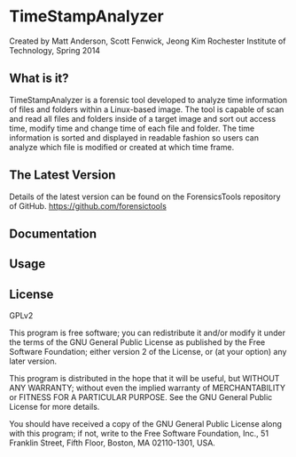 # TimeStampAnalyzer
Created by Matt Anderson, Scott Fenwick, Jeong Kim
Rochester Institute of Technology, Spring 2014

## What is it?
TimeStampAnalyzer is a forensic tool developed to analyze time information of files and folders within a Linux-based image. The tool is capable of scan and read all files and folders inside of a target image and sort out access time, modify time and change time of each file and folder. The time information is sorted and displayed in readable fashion so users can analyze which file is modified or created at which time frame.

## The Latest Version
Details of the latest version can be found on the ForensicsTools repository of GitHub.
https://github.com/forensictools

## Documentation

## Usage

## License
GPLv2

This program is free software; you can redistribute it and/or
modify it under the terms of the GNU General Public License
as published by the Free Software Foundation; either version 2
of the License, or (at your option) any later version.

This program is distributed in the hope that it will be useful,
but WITHOUT ANY WARRANTY; without even the implied warranty of
MERCHANTABILITY or FITNESS FOR A PARTICULAR PURPOSE.  See the
GNU General Public License for more details.

You should have received a copy of the GNU General Public License
along with this program; if not, write to the Free Software
Foundation, Inc., 51 Franklin Street, Fifth Floor, Boston, MA  02110-1301, USA.